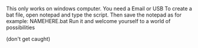 This only works on windows computer.
You need a Email or USB
To create a bat file, open notepad and type the script. Then save the notepad as for example: NAMEHERE.bat
Run it and welcome yourself to a world of possibilities

(don't get caught)
